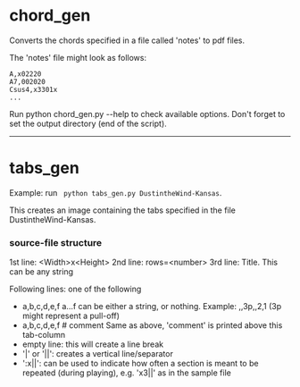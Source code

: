 # chord_gen

Converts the chords specified in a file called 'notes' to pdf files.

The 'notes' file might look as follows:

```
A,x02220
A7,002020
Csus4,x3301x
...
```

Run python chord_gen.py --help to check available options. Don't forget to set the output directory (end of the script).

---

# tabs_gen

Example: run ` python tabs_gen.py DustintheWind-Kansas`.

This creates an image containing the tabs specified in the file DustintheWind-Kansas.

### source-file structure

1st line: <Width\>x<Height\>
2nd line: rows=<number\>
3rd line: Title. This can be any string

Following lines: one of the following

* a,b,c,d,e,f 
	a...f can be either a string, or nothing. 
	Example: ,,3p,,2,1 (3p might represent a pull-off)
* a,b,c,d,e,f # comment
	Same as above, 'comment' is printed above this tab-column
* empty line: this will create a line break
* '|' or '||': creates a vertical line/separator
* ':x||': can be used to indicate how often a section is meant to be repeated (during playing), e.g. 'x3||' as in the sample file
